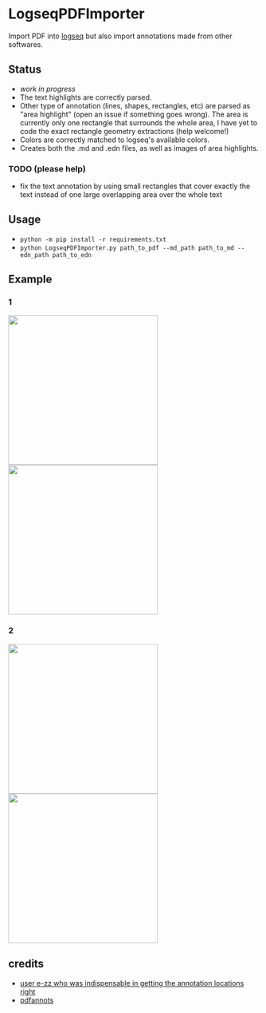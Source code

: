 # LogseqPDFImporter
Import PDF into [logseq](https://github.com/logseq/logseq/) but also import annotations made from other softwares.

## Status
* *work in progress*
* The text highlights are correctly parsed.
* Other type of annotation (lines, shapes, rectangles, etc) are parsed as "area highlight" (open an issue if something goes wrong). The area is currently only one rectangle that surrounds the whole area, I have yet to code the exact rectangle geometry extractions (help welcome!)
* Colors are correctly matched to logseq's available colors.
* Creates both the .md and .edn files, as well as images of area highlights.

### TODO (please help)
* fix the text annotation by using small rectangles that cover exactly the text instead of one large overlapping area over the whole text

## Usage
* `python -m pip install -r requirements.txt`
* `python LogseqPDFImporter.py path_to_pdf --md_path path_to_md --edn_path path_to_edn`

## Example
### 1
<img src="https://github.com/thiswillbeyourgithub/LogseqPDFImporter/blob/main/docs/normal_1.png" width=300/> <img src="https://github.com/thiswillbeyourgithub/LogseqPDFImporter/blob/main/docs/logseq_1.png" width=300/>

### 2
<img src="https://github.com/thiswillbeyourgithub/LogseqPDFImporter/blob/main/docs/normal_2.png" width=300/> <img src="https://github.com/thiswillbeyourgithub/LogseqPDFImporter/blob/main/docs/logseq_2.png" width=300/>



## credits
* [user e-zz who was indispensable in getting the annotation locations right](https://github.com/e-zz/logseq-pdf-extract/discussions/3#discussioncomment-7902471)
* [pdfannots](https://github.com/0xabu/pdfannots/)
